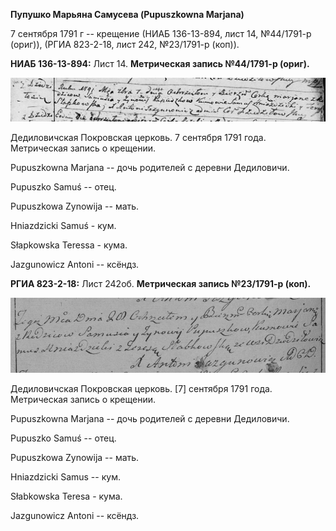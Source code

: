 **Пупушко Марьяна Самусева (Pupuszkowna Marjana)**

7 сентября 1791 г -- крещение (НИАБ 136-13-894, лист 14, №44/1791-р
(ориг)), (РГИА 823-2-18, лист 242, №23/1791-р (коп)).

**НИАБ 136-13-894:** Лист 14. **Метрическая запись №44/1791-р (ориг).**

![](./media/26df4d85582824785f278eb8be8a7f8c4f023de3.png)

Дедиловичская Покровская церковь. 7 сентября 1791 года. Метрическая
запись о крещении.

Pupuszkowna Marjana -- дочь родителей с деревни Дедиловичи.

Pupuszko Samuś -- отец.

Pupuszkowa Zynowija -- мать.

Hniazdzicki Samuś - кум.

Słapkowska Teressa - кума.

Jazgunowicz Antoni -- ксёндз.

**РГИА 823-2-18:** Лист 242об. **Метрическая запись №23/1791-р (коп).**

![](./media/82c674b082710a03da23e9d0325a89b5b4dfb390.png)

Дедиловичская Покровская церковь. \[7\] сентября 1791 года. Метрическая
запись о крещении.

Pupuszkowna Marjana -- дочь родителей с деревни Дедиловичи.

Pupuszko Samuś -- отец.

Pupuszkowa Zynowija -- мать.

Hniazdzicki Samus -- кум.

Słabkowska Teresa - кума.

Jazgunowicz Antoni -- ксёндз.
